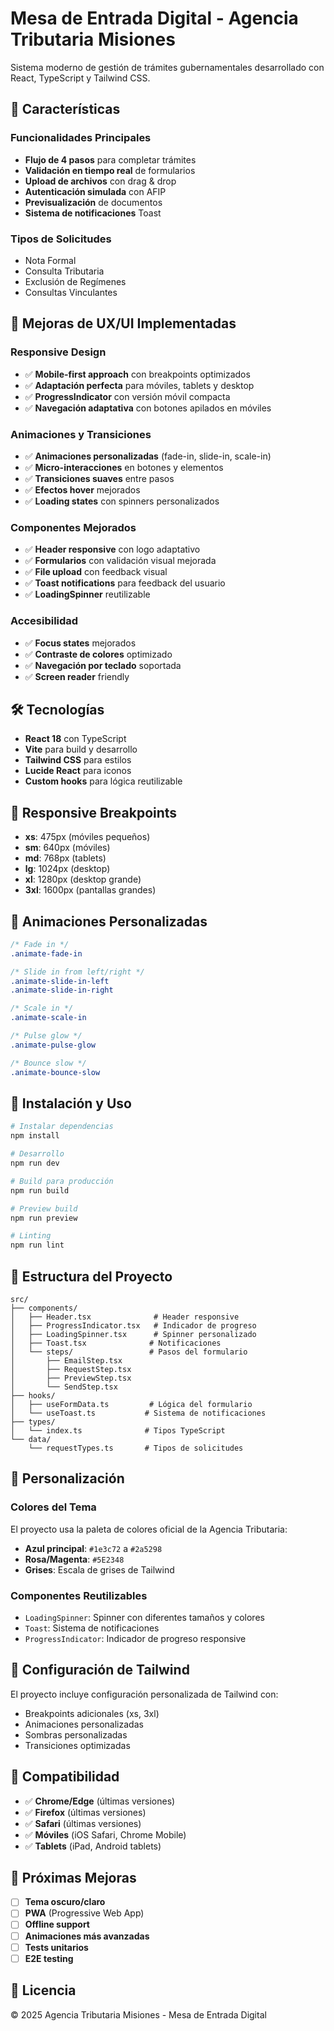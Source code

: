 # Mesa de Entrada Digital - Agencia Tributaria Misiones

Sistema moderno de gestión de trámites gubernamentales desarrollado con React, TypeScript y Tailwind CSS.

## 🚀 Características

### Funcionalidades Principales
- **Flujo de 4 pasos** para completar trámites
- **Validación en tiempo real** de formularios
- **Upload de archivos** con drag & drop
- **Autenticación simulada** con AFIP
- **Previsualización** de documentos
- **Sistema de notificaciones** Toast

### Tipos de Solicitudes
- Nota Formal
- Consulta Tributaria
- Exclusión de Regímenes
- Consultas Vinculantes

## 🎨 Mejoras de UX/UI Implementadas

### Responsive Design
- ✅ **Mobile-first approach** con breakpoints optimizados
- ✅ **Adaptación perfecta** para móviles, tablets y desktop
- ✅ **ProgressIndicator** con versión móvil compacta
- ✅ **Navegación adaptativa** con botones apilados en móviles

### Animaciones y Transiciones
- ✅ **Animaciones personalizadas** (fade-in, slide-in, scale-in)
- ✅ **Micro-interacciones** en botones y elementos
- ✅ **Transiciones suaves** entre pasos
- ✅ **Efectos hover** mejorados
- ✅ **Loading states** con spinners personalizados

### Componentes Mejorados
- ✅ **Header responsive** con logo adaptativo
- ✅ **Formularios** con validación visual mejorada
- ✅ **File upload** con feedback visual
- ✅ **Toast notifications** para feedback del usuario
- ✅ **LoadingSpinner** reutilizable

### Accesibilidad
- ✅ **Focus states** mejorados
- ✅ **Contraste de colores** optimizado
- ✅ **Navegación por teclado** soportada
- ✅ **Screen reader** friendly

## 🛠️ Tecnologías

- **React 18** con TypeScript
- **Vite** para build y desarrollo
- **Tailwind CSS** para estilos
- **Lucide React** para iconos
- **Custom hooks** para lógica reutilizable

## 📱 Responsive Breakpoints

- **xs**: 475px (móviles pequeños)
- **sm**: 640px (móviles)
- **md**: 768px (tablets)
- **lg**: 1024px (desktop)
- **xl**: 1280px (desktop grande)
- **3xl**: 1600px (pantallas grandes)

## 🎯 Animaciones Personalizadas

```css
/* Fade in */
.animate-fade-in

/* Slide in from left/right */
.animate-slide-in-left
.animate-slide-in-right

/* Scale in */
.animate-scale-in

/* Pulse glow */
.animate-pulse-glow

/* Bounce slow */
.animate-bounce-slow
```

## 🚀 Instalación y Uso

```bash
# Instalar dependencias
npm install

# Desarrollo
npm run dev

# Build para producción
npm run build

# Preview build
npm run preview

# Linting
npm run lint
```

## 📁 Estructura del Proyecto

```
src/
├── components/
│   ├── Header.tsx              # Header responsive
│   ├── ProgressIndicator.tsx   # Indicador de progreso
│   ├── LoadingSpinner.tsx      # Spinner personalizado
│   ├── Toast.tsx              # Notificaciones
│   └── steps/                 # Pasos del formulario
│       ├── EmailStep.tsx
│       ├── RequestStep.tsx
│       ├── PreviewStep.tsx
│       └── SendStep.tsx
├── hooks/
│   ├── useFormData.ts         # Lógica del formulario
│   └── useToast.ts           # Sistema de notificaciones
├── types/
│   └── index.ts              # Tipos TypeScript
└── data/
    └── requestTypes.ts       # Tipos de solicitudes
```

## 🎨 Personalización

### Colores del Tema
El proyecto usa la paleta de colores oficial de la Agencia Tributaria:
- **Azul principal**: `#1e3c72` a `#2a5298`
- **Rosa/Magenta**: `#5E2348`
- **Grises**: Escala de grises de Tailwind

### Componentes Reutilizables
- `LoadingSpinner`: Spinner con diferentes tamaños y colores
- `Toast`: Sistema de notificaciones
- `ProgressIndicator`: Indicador de progreso responsive

## 🔧 Configuración de Tailwind

El proyecto incluye configuración personalizada de Tailwind con:
- Breakpoints adicionales (xs, 3xl)
- Animaciones personalizadas
- Sombras personalizadas
- Transiciones optimizadas

## 📱 Compatibilidad

- ✅ **Chrome/Edge** (últimas versiones)
- ✅ **Firefox** (últimas versiones)
- ✅ **Safari** (últimas versiones)
- ✅ **Móviles** (iOS Safari, Chrome Mobile)
- ✅ **Tablets** (iPad, Android tablets)

## 🚀 Próximas Mejoras

- [ ] **Tema oscuro/claro**
- [ ] **PWA** (Progressive Web App)
- [ ] **Offline support**
- [ ] **Animaciones más avanzadas**
- [ ] **Tests unitarios**
- [ ] **E2E testing**

## 📄 Licencia

© 2025 Agencia Tributaria Misiones - Mesa de Entrada Digital 